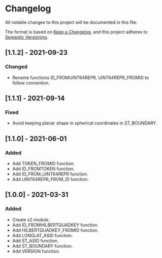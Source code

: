 # Changelog
All notable changes to this project will be documented in this file.

The format is based on [Keep a Changelog](https://keepachangelog.com/en/1.0.0/),
and this project adheres to [Semantic Versioning](https://semver.org/spec/v2.0.0.html).

## [1.1.2] - 2021-09-23

### Changed
- Rename functions ID_FROMUINT64REPR, UINT64REPR_FROMID to follow convention.

## [1.1.1] - 2021-09-14

### Fixed
- Avoid keeping planar shape in spherical coordinates in ST_BOUNDARY.

## [1.1.0] - 2021-06-01

### Added
- Add TOKEN_FROMID function.
- Add ID_FROMTOKEN function.
- Add ID_FROM_UINT64REPR function.
- Add UINT64REPR_FROM_ID function.

## [1.0.0] - 2021-03-31

### Added
- Create s2 module.
- Add ID_FROMHILBERTQUADKEY function.
- Add HILBERTQUADKEY_FROMID function.
- Add LONGLAT_ASID function.
- Add ST_ASID function.
- Add ST_BOUNDARY function.
- Add VERSION function.
